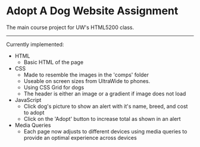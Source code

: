 # Adopt A Dog Website Assignment

The main course project for UW's HTML5200 class.

---

Currently implemented:

* HTML
  * Basic HTML of the page
* CSS
  * Made to resemble the images in the 'comps' folder
  * Useable on screen sizes from UltraWide to phones.
  * Using CSS Grid for dogs
  * The header is either an image or a gradient if image does not load
* JavaScript
  * Click dog's picture to show an alert with it's name, breed, and cost to adopt
  * Click on the 'Adopt' button to increase total as shown in an alert
* Media Queries
  * Each page now adjusts to different devices using media queries to provide an optimal experience across devices
